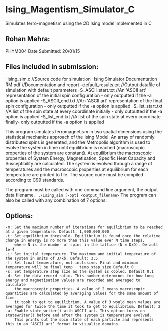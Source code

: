# Ising_Magentism_Simulator_C
Simulates ferro-magnetism using the 2D Ising model implemented in C 

## Rohan Mehra: 
PHYM004 
Date Submitted: 20/01/15

## Files included in submission: 
-Ising_sim.c 					//Source code for simulation 
-Ising Simulator Documentation RM.pdf 		//Documentation and report
-default_results.txt				//Output datafile of simulation with default parameters
-S_ASCII_start.txt				//An 'ASCII art' representation of the initial spin configuration - only outputted if the -a option is applied
-S_ASCII_end.txt				//An 'ASCII art' representation of the final spin configuration - only outputted if the -a option is applied
-S_list_start.txt				//A list of the spin state at every coordinate initially - only outputted if the -a option is applied
-S_list_end.txt					//A list of the spin state at every coordinate finally- only outputted if the -a option is applied

This program simulates ferromagnetism in two spatial dimensions using the statistical mechanics approach of the Ising Model. 
An array of randomly distributed spins is generated, and the Metropolis algorithm is used to evolve the system in time until 
equilibrium is reached (macroscopic properties of the system are constant). At equilibrium the macroscopic properties of 
System Energy, Magnetisation, Specific Heat Capacity and Susceptibility are calculated. 
The system is evolved through a range of temperatures and the macroscopic properties at equilibrium for each temperature are printed to file. 
The source code must be compiled according to C99 standards. 

The program must be called with one command line argument, the output data filename. 
`` ./Ising_sim [-opt] <output_filename>``
The program can also be called with any combination of 7 options: 

## Options: 
	-m: Set the maximum number of iterations for equilibrium to be reached at a given temperature. Default: 1,000,000,000.   
	-t: Set equilibrium threshold. Equilibrium is found once the relative change in energy is no more than this value ever N time steps, 
		where N is the number of spins in the lattice (N = DxD). Default 1e-4   
	-i: Set initial temperature. The maximum and initial temperature of the system in units of J/kb. Default: 3.5    
	-f: Set final temperature, not inclusive. Final and minimum temperature will be final_temp + temp_step_size Default 0     
	-s: Set temperature step size as the system is cooled. Default 0.1   
	-d: Set the data record ratio. This number determines for how long energy and magnetisation values are recorded and averaged to   calculate    
		the macroscopic properties. A value of 2 means macroscopic quantities are calculated by averaging values for the same amount of time 
		it took to get to equilibrium. A value of 3 would mean values are averaged for twice the time it took to get to equilibrium. Default: 2    
	-a: Enable state_writer() with ASCII art. This option turns on statewriter() before and after the system is temperature evolved. 
		This prints out the spin state of each particle and represents this in an ‘ASCII art’ format to visualise domains.    
